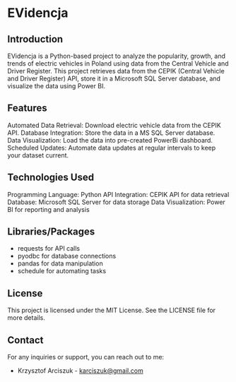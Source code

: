 # EVidencja

## Introduction

EVidencja is a Python-based project to analyze the popularity, growth, and trends of electric vehicles in Poland using data from the Central Vehicle and Driver Register. This project retrieves data from the CEPIK (Central Vehicle and Driver Register) API, store it in a Microsoft SQL Server database, and visualize the data using Power BI.

## Features
Automated Data Retrieval: Download electric vehicle data from the CEPIK API.
Database Integration: Store the data in a MS SQL Server database.
Data Visualization: Load the data into pre-created PowerBi dashboard.
Scheduled Updates: Automate data updates at regular intervals to keep your dataset current.

## Technologies Used
Programming Language: Python
API Integration: CEPIK API for data retrieval
Database: Microsoft SQL Server for data storage
Data Visualization: Power BI for reporting and analysis

## Libraries/Packages

- requests for API calls
- pyodbc for database connections
- pandas for data manipulation
- schedule for automating tasks

## License
This project is licensed under the MIT License. See the LICENSE file for more details.

## Contact
For any inquiries or support, you can reach out to me:
- Krzysztof Arciszuk - karciszuk@gmail.com
